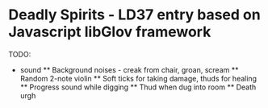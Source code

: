 Deadly Spirits - LD37 entry based on Javascript libGlov framework
============================

TODO:
* sound
** Background noises - creak from chair, groan, scream
** Random 2-note violin
** Soft ticks for taking damage, thuds for healing
** Progress sound while digging
** Thud when dug into room
** Death urgh
